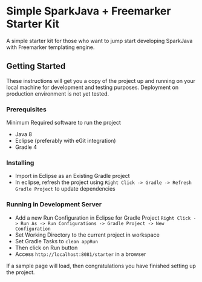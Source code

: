 <!---
 This program is free software: you can redistribute it and/or modify
 it under the terms of the GNU General Public License as published by
 the Free Software Foundation, either version 3 of the License, or
 (at your option) any later version.
 
 This program is distributed in the hope that it will be useful,
 but WITHOUT ANY WARRANTY; without even the implied warranty of
 MERCHANTABILITY or FITNESS FOR A PARTICULAR PURPOSE.  See the
 GNU General Public License for more details.
 
 You should have received a copy of the GNU General Public License
 along with this program.  If not, see <https://www.gnu.org/licenses/>.
 -->

# Simple SparkJava + Freemarker Starter Kit

A simple starter kit for those who want to jump start developing SparkJava with Freemarker templating engine.

## Getting Started

These instructions will get you a copy of the project up and running on your local machine for development and testing purposes.
Deployment on production environment is not yet tested.

### Prerequisites

Minimum Required software to run the project

- Java 8
- Eclipse (preferably with eGit integration)
- Gradle 4

### Installing

- Import in Eclipse as an Existing Gradle project
- In eclipse, refresh the project using 
    ```Right Click -> Gradle -> Refresh Gradle Project``` to update dependencies

### Running in Development Server

- Add a new Run Configuration in Eclipse for Gradle Project
    ```Right Click -> Run As -> Run Configurations -> Gradle Project -> New Configuration```
- Set Working Directory to the current project in workspace
- Set Gradle Tasks to ```clean appRun```
- Then click on Run button
- Access ```http://localhost:8081/starter``` in a browser

If a sample page will load, then congratulations you have finished setting up the project.